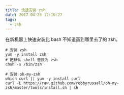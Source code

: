 ```yaml
---
title: 快速安装 zsh
date: 2017-04-28 12:10:27
tags:
  - zsh
---
```


在新机器上快速安装比 bash 不知道高到哪里去了的 zsh。

```shell
# 安装 zsh
yum -y install zsh
# 把默认 shell 替换为 zsh
chsh -s /bin/zsh

# 安装 oh-my-zsh
which curl || yum -y install curl
curl -L https://raw.github.com/robbyrussell/oh-my-zsh/master/tools/install.sh | sh
```
